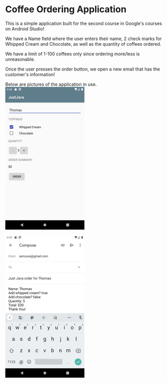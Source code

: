 # Coffee Ordering Application

This is a simple application built for the second course in Google's courses on Android Studio!

We have a Name field where the user enters their name, 2 check marks for Whipped Cream and Chocolate, as well as the
quantity of coffees ordered.

We have a limit of 1-100 coffees only since ordering more/less is unreasonable.

Once the user presses the order button, we open a new email that has the customer's information!

Below are pictures of the application in use.
<img src="https://github.com/tnguyenswe/Android-Studio-Projects/blob/master/Pictures/Screenshot_1584839090.png" width="250" height="450">

<img src="https://github.com/tnguyenswe/Android-Studio-Projects/blob/master/Pictures/Screenshot_1584839106.png" width="250" height="450">


